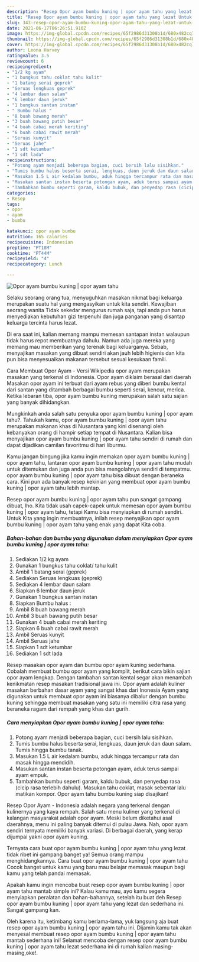 ```yaml
---
description: "Resep Opor ayam bumbu kuning | opor ayam tahu yang lezat Untuk Jualan"
title: "Resep Opor ayam bumbu kuning | opor ayam tahu yang lezat Untuk Jualan"
slug: 343-resep-opor-ayam-bumbu-kuning-opor-ayam-tahu-yang-lezat-untuk-jualan
date: 2021-06-17T06:26:51.910Z
image: https://img-global.cpcdn.com/recipes/65f2986d31308b1d/680x482cq70/opor-ayam-bumbu-kuning-opor-ayam-tahu-foto-resep-utama.jpg
thumbnail: https://img-global.cpcdn.com/recipes/65f2986d31308b1d/680x482cq70/opor-ayam-bumbu-kuning-opor-ayam-tahu-foto-resep-utama.jpg
cover: https://img-global.cpcdn.com/recipes/65f2986d31308b1d/680x482cq70/opor-ayam-bumbu-kuning-opor-ayam-tahu-foto-resep-utama.jpg
author: Leona Harvey
ratingvalue: 3.5
reviewcount: 6
recipeingredient:
- "1/2 kg ayam"
- "1 bungkus tahu coklat tahu kulit"
- "1 batang serai geprek"
- "Seruas lengkuas geprek"
- "4 lembar daun salam"
- "6 lembar daun jeruk"
- "1 bungkus santan instan"
- " Bumbu halus "
- "8 buah bawang merah"
- "3 buah bawang putih besar"
- "4 buah cabai merah keriting"
- "6 buah cabai rawit merah"
- "Seruas kunyit"
- "Seruas jahe"
- "1 sdt ketumbar"
- "1 sdt lada"
recipeinstructions:
- "Potong ayam menjadi beberapa bagian, cuci bersih lalu sisihkan."
- "Tumis bumbu halus beserta serai, lengkuas, daun jeruk dan daun salam. Tumis hingga bumbu tanak."
- "Masukan 1.5 L air kedalam bumbu, aduk hingga tercampur rata dan masak hingga mendidih."
- "Masukan santan instan beserta potongan ayam, aduk terus sampai ayam empuk."
- "Tambahkan bumbu seperti garam, kaldu bubuk, dan penyedap rasa (cicip rasa terlebih dahulu). Masukan tahu coklat, masak sebentar lalu matikan kompor. Opor ayam tahu bumbu kuning siap disajikan!"
categories:
- Resep
tags:
- opor
- ayam
- bumbu

katakunci: opor ayam bumbu 
nutrition: 165 calories
recipecuisine: Indonesian
preptime: "PT18M"
cooktime: "PT44M"
recipeyield: "4"
recipecategory: Lunch

---
```



![Opor ayam bumbu kuning | opor ayam tahu](https://img-global.cpcdn.com/recipes/65f2986d31308b1d/680x482cq70/opor-ayam-bumbu-kuning-opor-ayam-tahu-foto-resep-utama.jpg)

Selaku seorang orang tua, menyuguhkan masakan nikmat bagi keluarga merupakan suatu hal yang mengasyikan untuk kita sendiri. Kewajiban seorang  wanita Tidak sekedar mengurus rumah saja, tapi anda pun harus menyediakan kebutuhan gizi terpenuhi dan juga panganan yang disantap keluarga tercinta harus lezat.

Di era  saat ini, kalian memang mampu memesan santapan instan walaupun tidak harus repot membuatnya dahulu. Namun ada juga mereka yang memang mau memberikan yang terenak bagi keluarganya. Sebab, menyajikan masakan yang dibuat sendiri akan jauh lebih higienis dan kita pun bisa menyesuaikan makanan tersebut sesuai kesukaan famili. 

Cara Membuat Opor Ayam - Versi Wikipedia opor ayam merupakan masakan yang terkenal di Indonesia. Opor ayam diklaim berasal dari daerah Masakan opor ayam ini terbuat dari ayam rebus yang diberi bumbu kental dari santan yang ditambah berbagai bumbu seperti serai, kencur, merica. Ketika lebaran tiba, opor ayam bumbu kuning merupakan salah satu sajian yang banyak dihidangkan.

Mungkinkah anda salah satu penyuka opor ayam bumbu kuning | opor ayam tahu?. Tahukah kamu, opor ayam bumbu kuning | opor ayam tahu merupakan makanan khas di Nusantara yang kini disenangi oleh kebanyakan orang di hampir setiap tempat di Nusantara. Kalian bisa menyajikan opor ayam bumbu kuning | opor ayam tahu sendiri di rumah dan dapat dijadikan camilan favoritmu di hari liburmu.

Kamu jangan bingung jika kamu ingin memakan opor ayam bumbu kuning | opor ayam tahu, lantaran opor ayam bumbu kuning | opor ayam tahu mudah untuk ditemukan dan juga anda pun bisa mengolahnya sendiri di tempatmu. opor ayam bumbu kuning | opor ayam tahu bisa dibuat dengan beraneka cara. Kini pun ada banyak resep kekinian yang membuat opor ayam bumbu kuning | opor ayam tahu lebih mantap.

Resep opor ayam bumbu kuning | opor ayam tahu pun sangat gampang dibuat, lho. Kita tidak usah capek-capek untuk memesan opor ayam bumbu kuning | opor ayam tahu, tetapi Kamu bisa menyiapkan di rumah sendiri. Untuk Kita yang ingin membuatnya, inilah resep menyajikan opor ayam bumbu kuning | opor ayam tahu yang enak yang dapat Kita coba.

<!--inarticleads1-->

##### Bahan-bahan dan bumbu yang digunakan dalam menyiapkan Opor ayam bumbu kuning | opor ayam tahu:

1. Sediakan 1/2 kg ayam
1. Gunakan 1 bungkus tahu coklat/ tahu kulit
1. Ambil 1 batang serai (geprek)
1. Sediakan Seruas lengkuas (geprek)
1. Sediakan 4 lembar daun salam
1. Siapkan 6 lembar daun jeruk
1. Gunakan 1 bungkus santan instan
1. Siapkan  Bumbu halus :
1. Ambil 8 buah bawang merah
1. Ambil 3 buah bawang putih besar
1. Gunakan 4 buah cabai merah keriting
1. Siapkan 6 buah cabai rawit merah
1. Ambil Seruas kunyit
1. Ambil Seruas jahe
1. Siapkan 1 sdt ketumbar
1. Sediakan 1 sdt lada


Resep masakan opor ayam dan bumbu opor ayam kuning sederhana. Cobalah membuat bumbu opor ayam yang komplit, berikut cara bikin sajian opor ayam lengkap. Dengan tambahan santan kental segar akan menambah kenikmatan resep masakan tradisional jawa ini. Opor ayam adalah kuliner masakan berbahan dasar ayam yang sangat khas dari Inonesia Ayam yang digunakan untuk membuat opor ayam ini biasanya dibalur dengan bumbu kuning sehingga membuat masakan yang satu ini memiliki citra rasa yang beraneka ragam dari rempah yang khas dan gurih. 

<!--inarticleads2-->

##### Cara menyiapkan Opor ayam bumbu kuning | opor ayam tahu:

1. Potong ayam menjadi beberapa bagian, cuci bersih lalu sisihkan.
1. Tumis bumbu halus beserta serai, lengkuas, daun jeruk dan daun salam. Tumis hingga bumbu tanak.
1. Masukan 1.5 L air kedalam bumbu, aduk hingga tercampur rata dan masak hingga mendidih.
1. Masukan santan instan beserta potongan ayam, aduk terus sampai ayam empuk.
1. Tambahkan bumbu seperti garam, kaldu bubuk, dan penyedap rasa (cicip rasa terlebih dahulu). Masukan tahu coklat, masak sebentar lalu matikan kompor. Opor ayam tahu bumbu kuning siap disajikan!


Resep Opor Ayam - Indonesia adalah negara yang terkenal dengan kulinernya yang kaya rempah. Salah satu menu kuliner yang terkenal di kalangan masyarakat adalah opor ayam. Meski belum diketahui asal daerahnya, menu ini paling banyak ditemui di pulau Jawa. Nah, opor ayam sendiri ternyata memiliki banyak variasi. Di berbagai daerah, yang kerap dijumpai yakni opor ayam kuning. 

Ternyata cara buat opor ayam bumbu kuning | opor ayam tahu yang lezat tidak ribet ini gampang banget ya! Semua orang mampu menghidangkannya. Cara buat opor ayam bumbu kuning | opor ayam tahu Cocok banget untuk kamu yang baru mau belajar memasak maupun bagi kamu yang telah pandai memasak.

Apakah kamu ingin mencoba buat resep opor ayam bumbu kuning | opor ayam tahu mantab simple ini? Kalau kamu mau, ayo kamu segera menyiapkan peralatan dan bahan-bahannya, setelah itu buat deh Resep opor ayam bumbu kuning | opor ayam tahu yang lezat dan sederhana ini. Sangat gampang kan. 

Oleh karena itu, ketimbang kamu berlama-lama, yuk langsung aja buat resep opor ayam bumbu kuning | opor ayam tahu ini. Dijamin kamu tak akan menyesal membuat resep opor ayam bumbu kuning | opor ayam tahu mantab sederhana ini! Selamat mencoba dengan resep opor ayam bumbu kuning | opor ayam tahu lezat sederhana ini di rumah kalian masing-masing,oke!.

